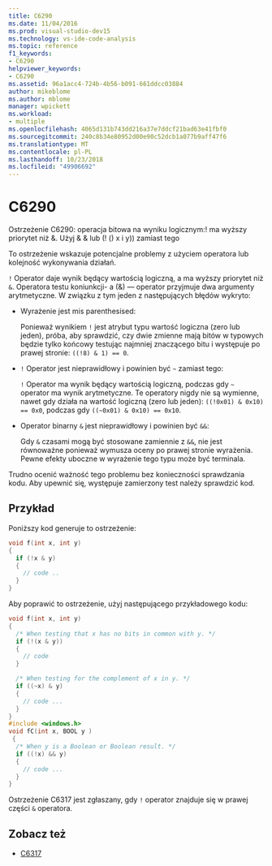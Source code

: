 ```yaml
---
title: C6290
ms.date: 11/04/2016
ms.prod: visual-studio-dev15
ms.technology: vs-ide-code-analysis
ms.topic: reference
f1_keywords:
- C6290
helpviewer_keywords:
- C6290
ms.assetid: 96a1acc4-724b-4b56-b091-661ddcc03884
author: mikeblome
ms.author: mblome
manager: wpickett
ms.workload:
- multiple
ms.openlocfilehash: 4065d131b743dd216a37e7ddcf21bad63e41fbf0
ms.sourcegitcommit: 240c8b34e80952d00e90c52dcb1a077b9aff47f6
ms.translationtype: MT
ms.contentlocale: pl-PL
ms.lasthandoff: 10/23/2018
ms.locfileid: "49906692"
---
```

# <a name="c6290"></a>C6290
Ostrzeżenie C6290: operacja bitowa na wyniku logicznym:! ma wyższy priorytet niż &. Użyj & & lub (! () x i y)) zamiast tego

To ostrzeżenie wskazuje potencjalne problemy z użyciem operatora lub kolejność wykonywania działań.

`!` Operator daje wynik będący wartością logiczną, a ma wyższy priorytet niż `&`. Operatora testu koniunkcji- a (&) — operator przyjmuje dwa argumenty arytmetyczne. W związku z tym jeden z następujących błędów wykryto:

- Wyrażenie jest mis parenthesised:

   Ponieważ wynikiem `!` jest atrybut typu wartość logiczna (zero lub jeden), próba, aby sprawdzić, czy dwie zmienne mają bitów w typowych będzie tylko końcowy testując najmniej znaczącego bitu i występuje po prawej stronie: `((!8) & 1) == 0`.

- `!` Operator jest nieprawidłowy i powinien być `~` zamiast tego:

   `!` Operator ma wynik będący wartością logiczną, podczas gdy `~` operator ma wynik arytmetyczne. Te operatory nigdy nie są wymienne, nawet gdy działa na wartość logiczną (zero lub jeden): `((!0x01) & 0x10) == 0x0`, podczas gdy `((~0x01) & 0x10) == 0x10`.

- Operator binarny `&` jest nieprawidłowy i powinien być `&&`:

   Gdy `&` czasami mogą być stosowane zamiennie z `&&`, nie jest równoważne ponieważ wymusza oceny po prawej stronie wyrażenia. Pewne efekty uboczne w wyrażenie tego typu może być terminala.

Trudno ocenić ważność tego problemu bez konieczności sprawdzania kodu. Aby upewnić się, występuje zamierzony test należy sprawdzić kod.

## <a name="example"></a>Przykład

Poniższy kod generuje to ostrzeżenie:

```cpp
void f(int x, int y)
{
  if (!x & y)
  {
    // code ..
  }
}
```

Aby poprawić to ostrzeżenie, użyj następującego przykładowego kodu:

```cpp
void f(int x, int y)
{
  /* When testing that x has no bits in common with y. */
  if (!(x & y))
  {
    // code
  }

  /* When testing for the complement of x in y. */
  if ((~x) & y)
  {
    // code ...
  }
}
#include <windows.h>
void fC(int x, BOOL y )
 {
  /* When y is a Boolean or Boolean result. */
  if ((!x) && y)
  {
    // code ...
  }
}
```

Ostrzeżenie C6317 jest zgłaszany, gdy `!` operator znajduje się w prawej części `&` operatora.

## <a name="see-also"></a>Zobacz też

- [C6317](../code-quality/c6317.md)